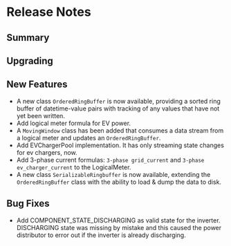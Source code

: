 # Release Notes

## Summary

## Upgrading

## New Features

* A new class `OrderedRingBuffer` is now available, providing a sorted ring buffer of datetime-value pairs with tracking of any values that have not yet been written.
* Add logical meter formula for EV power.
* A `MovingWindow` class has been added that consumes a data stream from a logical meter and updates an `OrderedRingBuffer`.
* Add EVChargerPool implementation. It has only streaming state changes for ev chargers, now.
* Add 3-phase current formulas: `3-phase grid_current` and `3-phase ev_charger_current` to the LogicalMeter.
* A new class `SerializableRingbuffer` is now available, extending the `OrderedRingBuffer` class with the ability to load & dump the data to disk.

## Bug Fixes

* Add COMPONENT_STATE_DISCHARGING as valid state for the inverter. DISCHARGING state was missing by mistake and this caused the power distributor to error out if the inverter is already discharging.
